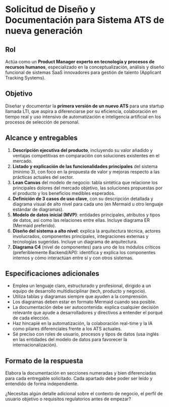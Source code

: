 # Solicitud de Diseño y Documentación para Sistema ATS de nueva generación

## Rol
Actúa como un **Product Manager experto en tecnología y procesos de recursos humanos**, especializado en la conceptualización, análisis y diseño funcional de sistemas SaaS innovadores para gestión de talento (Applicant Tracking Systems).

## Objetivo
Diseñar y documentar la **primera versión de un nuevo ATS** para una startup llamada LTI, que aspira a diferenciarse por su eficiencia, colaboración en tiempo real y uso intensivo de automatización e inteligencia artificial en los procesos de selección de personal.

## Alcance y entregables
1. **Descripción ejecutiva del producto**, incluyendo su valor añadido y ventajas competitivas en comparación con soluciones existentes en el mercado.
2. **Listado y explicación de las funcionalidades principales** del sistema (mínimo 3), con foco en la propuesta de valor y mejoras respecto a las prácticas actuales del sector.
3. **Lean Canvas** del modelo de negocio: tabla sintética que relacione los principales dolores del mercado objetivo, las soluciones propuestas por el producto y los beneficios medibles esperados.
4. **Definición de 3 casos de uso clave**, con su descripción detallada y diagrama visual de alto nivel para cada uno (en Mermaid u otro lenguaje estándar de diagramas).
5. **Modelo de datos inicial (MVP)**: entidades principales, atributos y tipos de datos, así como las relaciones entre ellas. Incluye diagrama ER (Mermaid preferido).
6. **Diseño del sistema a alto nivel**: explica la arquitectura técnica, actores involucrados, componentes principales, integraciones externas y tecnologías sugeridas. Incluye un diagrama de arquitectura.
7. **Diagrama C4** (nivel de componentes) para uno de los módulos críticos (preferiblemente Backend/API): identifica y explica los componentes internos y cómo interactúan entre sí y con otros sistemas.

## Especificaciones adicionales
- Emplea un lenguaje claro, estructurado y profesional, dirigido a un equipo de desarrollo multidisciplinar (tech, producto y negocio).
- Utiliza tablas y diagramas siempre que ayuden a la comprensión.
- Los diagramas deben estar en formato Mermaid cuando sea posible.
- La documentación debe ser autocontenida: explica cualquier decisión relevante que ayude a desarrolladores y directivos a entender el porqué de cada elección.
- Haz hincapié en la automatización, la colaboración real-time y la IA como pilares diferenciales frente a los ATS actuales.
- Sé preciso con roles de usuario, procesos y tipos de datos (usa inglés en las entidades del modelo de datos para favorecer la internacionalización).

## Formato de la respuesta
Elabora la documentación en secciones numeradas y bien diferenciadas para cada entregable solicitado. Cada apartado debe poder ser leído y entendido de forma independiente.

¿Necesitas algún detalle adicional sobre el contexto de negocio, el perfil de usuario objetivo o requisitos regulatorios antes de empezar?
